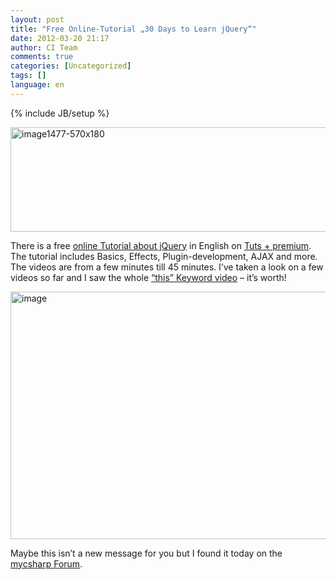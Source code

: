 ```yaml
---
layout: post
title: "Free Online-Tutorial „30 Days to Learn jQuery“"
date: 2012-03-20 21:17
author: CI Team
comments: true
categories: [Uncategorized]
tags: []
language: en
---
```

{% include JB/setup %}
<p><a href="{{BASE_PATH}}/assets/wp-images-en/image1477-570x180.png"><img style="background-image: none; border-bottom: 0px; border-left: 0px; padding-left: 0px; padding-right: 0px; display: inline; border-top: 0px; border-right: 0px; padding-top: 0px" title="image1477-570x180" border="0" alt="image1477-570x180" src="{{BASE_PATH}}/assets/wp-images-en/image1477-570x180_thumb.png" width="527" height="167" /></a><b></b></p>  

<p>There is a free <a href="http://tutsplus.com/course/30-days-to-learn-jquery/">online Tutorial about jQuery</a> in English on <a href="http://tutsplus.com/">Tuts + premium</a>. The tutorial includes Basics, Effects, Plugin-development, AJAX and more. The videos are from a few minutes till 45 minutes. I’ve taken a look on a few videos so far and I saw the whole <a href="http://tutsplus.com/lesson/the-this-keyword/">“this” Keyword video</a> – it’s worth!</p>
<p><img style="background-image: none; border-bottom: 0px; border-left: 0px; padding-left: 0px; padding-right: 0px; border-top: 0px; border-right: 0px; padding-top: 0px" title="image" border="0" alt="image" src="{{BASE_PATH}}/assets/wp-images-de/image1478.png" width="571" height="396" /></p>
<p>Maybe this isn’t a new message for you but I found it today on the <a href="http://www.mycsharp.de/wbb2/thread.php?threadid=101405">mycsharp Forum</a>.</p>
